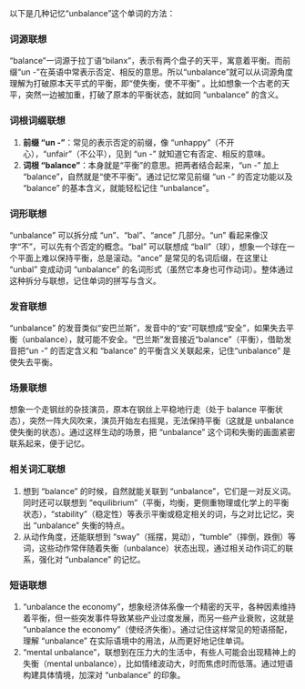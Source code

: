 以下是几种记忆“unbalance”这个单词的方法：

### 词源联想
“balance”一词源于拉丁语“bilanx”，表示有两个盘子的天平，寓意着平衡。而前缀“un -”在英语中常表示否定、相反的意思。所以“unbalance”就可以从词源角度理解为打破原本天平式的平衡，即“使失衡，使不平衡” 。比如想象一个古老的天平，突然一边被加重，打破了原本的平衡状态，就如同 “unbalance” 的含义。

### 词根词缀联想
1. **前缀 “un -”**：常见的表示否定的前缀，像 “unhappy”（不开心），“unfair”（不公平），见到 “un -” 就知道它有否定、相反的意味。
2. **词根 “balance”**：本身就是“平衡”的意思。把两者结合起来，“un -” 加上 “balance”，自然就是“使不平衡”。通过记忆常见前缀 “un -” 的否定功能以及 “balance” 的基本含义，就能轻松记住 “unbalance”。

### 词形联想
“unbalance” 可以拆分成 “un”、“bal”、“ance” 几部分。“un” 看起来像汉字“不”，可以先有个否定的概念。“bal” 可以联想成 “ball”（球），想象一个球在一个平面上难以保持平衡，总是滚动。“ance” 是常见的名词后缀，在这里让 “unbal” 变成动词 “unbalance” 的名词形式（虽然它本身也可作动词）。整体通过这种拆分与联想，记住单词的拼写与含义。

### 发音联想
“unbalance” 的发音类似“安巴兰斯”，发音中的“安”可联想成“安全”，如果失去平衡（unbalance），就可能不安全。“巴兰斯”发音接近“balance”（平衡），借助发音把“un -” 的否定含义和 “balance” 的平衡含义关联起来，记住“unbalance” 是使失去平衡。

### 场景联想
想象一个走钢丝的杂技演员，原本在钢丝上平稳地行走（处于 balance 平衡状态），突然一阵大风吹来，演员开始左右摇晃，无法保持平衡（这就是 unbalance 使失衡的状态）。通过这样生动的场景，把 “unbalance” 这个词和失衡的画面紧密联系起来，便于记忆。

### 相关词汇联想
1. 想到 “balance” 的时候，自然就能关联到 “unbalance”，它们是一对反义词。同时还可以联想到 “equilibrium”（平衡，均衡，更侧重物理或化学上的平衡状态），“stability”（稳定性）等表示平衡或稳定相关的词，与之对比记忆，突出 “unbalance” 失衡的特点。
2. 从动作角度，还能联想到 “sway”（摇摆，晃动），“tumble”（摔倒，跌倒）等词，这些动作常伴随着失衡（unbalance）状态出现，通过相关动作词汇的联系，强化对 “unbalance” 的记忆。

### 短语联想
1. “unbalance the economy”，想象经济体系像一个精密的天平，各种因素维持着平衡，但一些突发事件导致某些产业过度发展，而另一些产业衰败，这就是 “unbalance the economy”（使经济失衡）。通过记住这样常见的短语搭配，理解 “unbalance” 在实际语境中的用法，从而更好地记住单词。
2. “mental unbalance”，联想到在压力大的生活中，有些人可能会出现精神上的失衡（mental unbalance），比如情绪波动大，时而焦虑时而低落。通过短语构建具体情境，加深对 “unbalance” 的印象。 